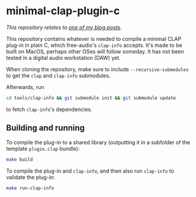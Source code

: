 # minimal-clap-plugin-c

_This repository relates to [one of my blog posts](https://tphbrok.me/blog/road-to-audio-software-developer-2)._

This repository contains whatever is needed to compile a minimal CLAP plug-in in plain C, which free-audio's `clap-info` accepts. It's made to be built on MacOS, perhaps other OSes will follow someday. It has not been tested in a digital audio workstation (DAW) yet.

When cloning the repository, make sure to include `--recursive-submodules` to get the `clap` and `clap-info` submodules.

Afterwards, run

```sh
cd tools/clap-info && git submodule init && git submodule update
```

to fetch `clap-info`'s dependencies.

## Building and running

To compile the plug-in to a shared library (outputting it in a subfolder of the template `plugin.clap` bundle):

```sh
make build
```

To compile the plug-in and `clap-info`, and then also run `clap-info` to validate the plug-in:

```sh
make run-clap-info
```
